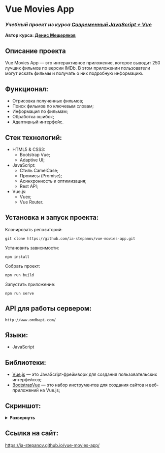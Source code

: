 # Vue Movies App
### ***Учебный проект из курса [Современный JavaScript + Vue](https://www.udemy.com/course/modern-javascript-from-beginning/)***  
**Автор курса: [Денис Мещеряков](https://www.udemy.com/user/denys-mescheryakov/)**

## Описание проекта
Vue Movies App — это интерактивное приложение, которое выводит 250 лучших фильмов по версии IMDb. В этом приложении пользователи могут искать фильмы и получать о них подробную информацию.

## Функционал:
- Отрисовка полученных фильмов;
- Поиск фильмов по ключевым словам;
- Информация по фильмам;
- Обработка ошибок;
- Адаптивный интерфейс.

## Стек технологий:
- HTML5 & CSS3:
  - Bootstrap Vue;
  - Adaptive UI;
- JavaScript:
  - Стиль CamelCase;
  - Промисы (Promise);
  - Асинхронность и оптимизация;
  - Rest API;
- Vue.js:
  - Vuex;
  - Vue Router.

## Установка и запуск проекта:
Клонировать репозиторий:

    git clone https://github.com/ia-stepanov/vue-movies-app.git

Установить зависимости:

    npm install

Собрать проект:

    npm run build

Запустить приложение:

    npm run serve

## API для работы сервером:
    http://www.omdbapi.com/

## Языки:
- JavaScript

## Библиотеки:
- [Vue.js](https://ru.vuejs.org/) — это JavaScript-фреймворк для создания пользовательских интерфейсов;
- [BootstrapVue](https://dev.bootstrap-vue.org/) — это набор инструментов для создания сайтов и веб-приложений на Vue.js;

## Скриншот:
<details><summary><b>Развернуть</b></summary>

[![vue-movies-app](https://user-images.githubusercontent.com/86494748/186736018-03f3a3e1-fbed-439b-8ed4-282fa4312b8b.jpg)](https://ia-stepanov.github.io/vue-movies-app/)

[![vue-movies-app](https://user-images.githubusercontent.com/86494748/186736022-e5c550f3-449a-4bdc-9eb1-b52d6322b84b.jpg)](https://ia-stepanov.github.io/vue-movies-app/)

</details>

## Ссылка на сайт:
https://ia-stepanov.github.io/vue-movies-app/